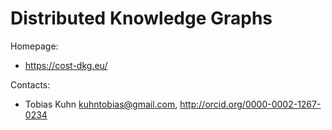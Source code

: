 Distributed Knowledge Graphs
============================

Homepage:

- https://cost-dkg.eu/

Contacts: 

- Tobias Kuhn <kuhntobias@gmail.com>, http://orcid.org/0000-0002-1267-0234
